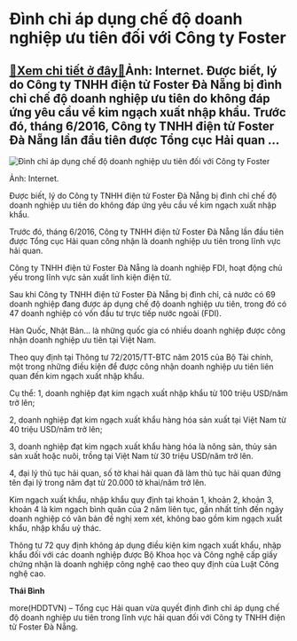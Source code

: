 Đình chỉ áp dụng chế độ doanh nghiệp ưu tiên đối với Công ty Foster
===================================================================

[:gift:Xem chi tiết ở đây:gift:](https://hddtvn.com/dinh-chi-ap-dung-che-do-doanh-nghiep-uu-tien-doi-voi-cong-ty-foster/)Ảnh: Internet. Được biết, lý do Công ty TNHH điện tử Foster Đà Nẵng bị đình chỉ chế độ doanh nghiệp ưu tiên do không đáp ứng yêu cầu về kim ngạch xuất nhập khẩu. Trước đó, tháng 6/2016, Công ty TNHH điện tử Foster Đà Nẵng lần đầu tiên được Tổng cục Hải quan …
-------------------------------------------------------------------------------------------------------------------------------------------------------------------------------------------------------------------------------------------------------------------





![Đình chỉ áp dụng chế độ doanh nghiệp ưu tiên đối với Công ty Foster](https://hddtvn.com/wp-content/uploads/2021/02/18320178.jpg "Đình chỉ áp dụng chế độ doanh nghiệp ưu tiên đối với Công ty Foster")


Ảnh: Internet.



Được biết, lý do Công ty TNHH điện tử Foster Đà Nẵng bị đình chỉ chế độ doanh nghiệp ưu tiên do không đáp ứng yêu cầu về kim ngạch xuất nhập khẩu.


Trước đó, tháng 6/2016, Công ty TNHH điện tử Foster Đà Nẵng lần đầu tiên được Tổng cục Hải quan công nhận là doanh nghiệp ưu tiên trong lĩnh vực hải quan.


Công ty TNHH điện tử Foster Đà Nẵng là doanh nghiệp FDI, hoạt động chủ yếu trong lĩnh vực sản xuất linh kiện điện tử.


Sau khi Công ty TNHH điện tử Foster Đà Nẵng bị đình chỉ, cả nước có 69 doanh nghiệp đang được áp dụng chế độ doanh nghiệp ưu tiên, trong đó có 47 doanh nghiệp có vốn đầu tư trực tiếp nước ngoài (FDI).


Hàn Quốc, Nhật Bản… là những quốc gia có nhiều doanh nghiệp được công nhận doanh nghiệp ưu tiên tại Việt Nam.


Theo quy định tại Thông tư 72/2015/TT-BTC năm 2015 của Bộ Tài chính, một trong những điều kiện để được công nhận doanh nghiệp ưu tiên liên quan đến kim ngạch xuất nhập khẩu.


Cụ thể: 1, doanh nghiệp đạt kim ngạch xuất nhập khẩu từ 100 triệu USD/năm trở lên;


2, doanh nghiệp đạt kim ngạch xuất khẩu hàng hóa sản xuất tại Việt Nam từ 40 triệu USD/năm trở lên;


3, doanh nghiệp đạt kim ngạch xuất khẩu hàng hóa là nông sản, thủy sản sản xuất hoặc nuôi, trồng tại Việt Nam từ 30 triệu USD/năm trở lên.


4, đại lý thủ tục hải quan, số tờ khai hải quan đã làm thủ tục hải quan đứng tên đại lý trong năm đạt từ 20.000 tờ khai/năm trở lên.


Kim ngạch xuất khẩu, nhập khẩu quy định tại khoản 1, khoản 2, khoản 3, khoản 4 là kim ngạch bình quân của 2 năm liên tục, gần nhất tính đến ngày doanh nghiệp có văn bản đề nghị xem xét, không bao gồm kim ngạch xuất khẩu, nhập khẩu uỷ thác.


Thông tư 72 quy định không áp dụng điều kiện kim ngạch xuất khẩu, nhập khẩu đối với các doanh nghiệp được Bộ Khoa học và Công nghệ cấp giấy chứng nhận là doanh nghiệp công nghệ cao theo quy định của Luật Công nghệ cao.




**Thái Bình**



more(HDDTVN) – Tổng cục Hải quan vừa quyết định đình chỉ áp dụng chế độ doanh nghiệp ưu tiên trong lĩnh vực hải quan đối với Công ty TNHH điện tử Foster Đà Nẵng.

